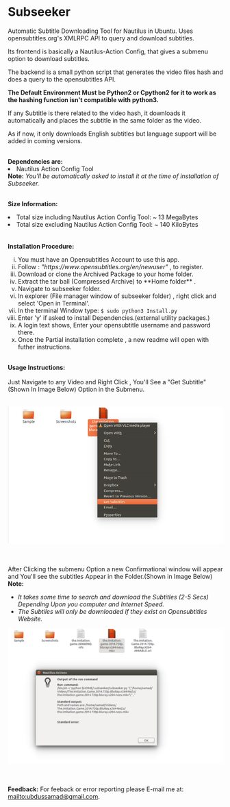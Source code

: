 # Subseeker
Automatic Subtitle Downloading Tool for Nautilus in Ubuntu.
Uses opensubtitles.org's XMLRPC API to query and download subtitles.

Its frontend is basically a Nautilus-Action Config, that gives a submenu option to download subtitles.

The backend is a small python script that generates the video files hash and does a query to the opensubtitles API.

<b>The Default Environment Must be Python2 or Cpython2 for it to work as the hashing function isn't compatible with python3.</b>

If any Subtitle is there related to the video hash, it downloads it automatically and places the subtitle in the same folder as the video.

As if now, it only downloads English subtitles but language support will be added in coming versions.

</hr></br>
<b>Dependencies are:</b>

<li>Nautilus Action Config Tool </li>
<b>Note:</b><i> You'll be automatically asked to install it at the time of installation of Subseeker. </i>
</br>

</br></hr>
<b>Size Information:</b>
<li>Total size including Nautilus Action Config Tool: ~ 13 MegaBytes</li>
<li>Total size excluding Nautilus Action Config Tool: ~ 140 KiloBytes </li>
</br>
</br>
<b> Installation Procedure: </b>
<ol type="i">
<li> You must have an Opensubtitles Account to use this app.</li>

<li> Follow : <i>"https://www.opensubtitles.org/en/newuser"</i>   , to register.</li>

<li> Download or clone the Archived Package to your home folder.</li>

<li> Extract the tar ball (Compressed Archive) to **Home folder** .</li>

<li> Navigate to subseeker folder.</li>

<li> In explorer (File manager window of subseeker folder) , right click and select 'Open in Terminal'.</li>

<li> In the terminal Window type: <code>$ sudo python3 Install.py</code></li>

<li> Enter 'y' if asked to install Dependencies.(external utility packages.)</li>

<li> A login text shows, Enter your opensubtitle username and password there.</li>

<li> Once the Partial installation complete , a new readme will open with futher instructions.</li> </ol>

</hr></br>
<b> Usage Instructions: </b> </hr></br></hr></br>
Just Navigate to any Video and Right Click , You'll See a "Get Subtitle" (Shown In Image Below) Option in the Submenu. 
</br></hr></br></hr>

![Image Showing Submenu Option "Get Subtitles" in Nautilus.](/Screenshots/Nautilus_Submenu_Option.png "Image Showing Submenu Option 'Get Subtitles' in Nautilus.")

</br></hr></br></hr>
After Clicking the submenu Option a new Confirmational window will appear and You'll see the subtitles Appear in the Folder.(Shown in Image Below)
</br></hr><b>Note:</b><i></br></hr> <ul><li>It takes some time to search and download the Subtitles (2-5 Secs) Depending Upon you computer and Internet Speed.</li><li> The Subtiles will only be downloaded if they exist on Opensubtitles Website. </i></li></ul>

![Image Showing Downloaded Subtitle and confirmation window in Nautilus.](/Screenshots/Downloaded_File_With_confirmation.png "Image Showing Downloaded Subtitle and confirmation window in Nautilus.")


</br></hr></br></hr>
<b>Feedback:</b>
For feeback or error reporting please E-mail me at: <mailto:ubdussamad@gmail.com>.
